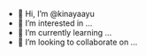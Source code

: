 - 👋 Hi, I’m @kinayaayu
- 👀 I’m interested in ...
- 🌱 I’m currently learning ...
- 💞️ I’m looking to collaborate on ...
